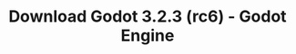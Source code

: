 ---
# Generated by /tools/generators/src/download_archive_generator !!! do not edit by hand !!!
title: 'Download Godot 3.2.3 (rc6) - Godot Engine'
type: 'download/archive'
name: '3.2.3'
flavor: 'rc6'
release_date: '2020-09-09T03:00:00-00:00'
release_notes: 'article/release-candidate-godot-3-2-3-rc-6/'
primaryPlatforms:
  - 'android.apk'
  - 'linux.64'
  - 'macos.universal'
  - 'windows.64'
  - 'linux_server.headless.64'
  - 'web'
  - 'templates'
links:
  android.apk:
    name: 'android.apk'
    title: 'Android'
    caption: 'Universal APK (ARM64 + ARMv7 + x86_64 + x86)'
    tags:
      - 'APK download'
      - 'ARM64/v7'
      - 'x86 (64 & 32 bit)'
    hosts:
      github_builds:
        regular: 'https://github.com/godotengine/godot-builds/releases/download/3.2.3-rc6/Godot_v3.2.3-rc6_android_editor.apk'
        mono: '#'
      github:
        regular: 'https://github.com/godotengine/godot/releases/download/3.2.3-rc6/Godot_v3.2.3-rc6_android_editor.apk'
        mono: '#'
  linux.64:
    name: 'linux.64'
    title: 'Linux'
    caption: 'Standard (x86_64)'
    tags:
      - '64 bit'
    hosts:
      github_builds:
        regular: 'https://github.com/godotengine/godot-builds/releases/download/3.2.3-rc6/Godot_v3.2.3-rc6_x11.64.zip'
        mono: 'https://github.com/godotengine/godot-builds/releases/download/3.2.3-rc6/Godot_v3.2.3-rc6_mono_x11_64.zip'
      github:
        regular: 'https://github.com/godotengine/godot/releases/download/3.2.3-rc6/Godot_v3.2.3-rc6_x11.64.zip'
        mono: 'https://github.com/godotengine/godot/releases/download/3.2.3-rc6/Godot_v3.2.3-rc6_mono_x11_64.zip'
  macos.universal:
    name: 'macos.universal'
    title: 'macOS'
    caption: 'Universal (x86_64 + Apple Silicon)'
    tags:
      - 'Intel/Apple Silicon'
      - '64 bit'
    hosts:
      github_builds:
        regular: 'https://github.com/godotengine/godot-builds/releases/download/3.2.3-rc6/Godot_v3.2.3-rc6_osx.universal.zip'
        mono: 'https://github.com/godotengine/godot-builds/releases/download/3.2.3-rc6/Godot_v3.2.3-rc6_mono_osx.universal.zip'
      github:
        regular: 'https://github.com/godotengine/godot/releases/download/3.2.3-rc6/Godot_v3.2.3-rc6_osx.universal.zip'
        mono: 'https://github.com/godotengine/godot/releases/download/3.2.3-rc6/Godot_v3.2.3-rc6_mono_osx.universal.zip'
  windows.64:
    name: 'windows.64'
    title: 'Windows'
    caption: 'Standard (x86_64)'
    tags:
      - '64 bit'
    hosts:
      github_builds:
        regular: 'https://github.com/godotengine/godot-builds/releases/download/3.2.3-rc6/Godot_v3.2.3-rc6_win64.exe.zip'
        mono: 'https://github.com/godotengine/godot-builds/releases/download/3.2.3-rc6/Godot_v3.2.3-rc6_mono_win64.zip'
      github:
        regular: 'https://github.com/godotengine/godot/releases/download/3.2.3-rc6/Godot_v3.2.3-rc6_win64.exe.zip'
        mono: 'https://github.com/godotengine/godot/releases/download/3.2.3-rc6/Godot_v3.2.3-rc6_mono_win64.zip'
  linux_server.headless.64:
    name: 'linux_server.headless.64'
    title: 'Linux Server'
    caption: 'Headless (x86_64)'
    tags:
      - '64 bit'
      - 'Headless'
    hosts:
      github_builds:
        regular: 'https://github.com/godotengine/godot-builds/releases/download/3.2.3-rc6/Godot_v3.2.3-rc6_linux_headless.64.zip'
        mono: 'https://github.com/godotengine/godot-builds/releases/download/3.2.3-rc6/Godot_v3.2.3-rc6_mono_linux_headless_64.zip'
      github:
        regular: 'https://github.com/godotengine/godot/releases/download/3.2.3-rc6/Godot_v3.2.3-rc6_linux_headless.64.zip'
        mono: 'https://github.com/godotengine/godot/releases/download/3.2.3-rc6/Godot_v3.2.3-rc6_mono_linux_headless_64.zip'
  web:
    name: 'web'
    title: 'Web editor'
    caption: ''
    tags:
      - 'Self-hosted'
      - 'Cross-platform'
    hosts:
      github_builds:
        regular: 'https://github.com/godotengine/godot-builds/releases/download/3.2.3-rc6/Godot_v3.2.3-rc6_web_editor.zip'
        mono: '#'
      github:
        regular: 'https://github.com/godotengine/godot/releases/download/3.2.3-rc6/Godot_v3.2.3-rc6_web_editor.zip'
        mono: '#'
  linux.32:
    name: 'linux.32'
    title: 'Linux'
    caption: 'Standard (x86)'
    tags:
      - '32 bit'
    hosts:
      github_builds:
        regular: 'https://github.com/godotengine/godot-builds/releases/download/3.2.3-rc6/Godot_v3.2.3-rc6_x11.32.zip'
        mono: 'https://github.com/godotengine/godot-builds/releases/download/3.2.3-rc6/Godot_v3.2.3-rc6_mono_x11_32.zip'
      github:
        regular: 'https://github.com/godotengine/godot/releases/download/3.2.3-rc6/Godot_v3.2.3-rc6_x11.32.zip'
        mono: 'https://github.com/godotengine/godot/releases/download/3.2.3-rc6/Godot_v3.2.3-rc6_mono_x11_32.zip'
  windows.32:
    name: 'windows.32'
    title: 'Windows'
    caption: 'Standard (x86)'
    tags:
      - '32 bit'
    hosts:
      github_builds:
        regular: 'https://github.com/godotengine/godot-builds/releases/download/3.2.3-rc6/Godot_v3.2.3-rc6_win32.exe.zip'
        mono: 'https://github.com/godotengine/godot-builds/releases/download/3.2.3-rc6/Godot_v3.2.3-rc6_mono_win32.zip'
      github:
        regular: 'https://github.com/godotengine/godot/releases/download/3.2.3-rc6/Godot_v3.2.3-rc6_win32.exe.zip'
        mono: 'https://github.com/godotengine/godot/releases/download/3.2.3-rc6/Godot_v3.2.3-rc6_mono_win32.zip'
  linux_server.64:
    name: 'linux_server.64'
    title: 'Linux Server'
    caption: 'Standard (x86_64)'
    tags:
      - '64 bit'
    hosts:
      github_builds:
        regular: 'https://github.com/godotengine/godot-builds/releases/download/3.2.3-rc6/Godot_v3.2.3-rc6_linux_server.64.zip'
        mono: 'https://github.com/godotengine/godot-builds/releases/download/3.2.3-rc6/Godot_v3.2.3-rc6_mono_linux_server_64.zip'
      github:
        regular: 'https://github.com/godotengine/godot/releases/download/3.2.3-rc6/Godot_v3.2.3-rc6_linux_server.64.zip'
        mono: 'https://github.com/godotengine/godot/releases/download/3.2.3-rc6/Godot_v3.2.3-rc6_mono_linux_server_64.zip'
  aar_library:
    name: 'aar_library'
    title: 'AAR library'
    caption: ''
    tags:
      - 'Android plugins'
      - 'Java'
      - 'Kotlin'
    hosts:
      github_builds:
        regular: 'https://github.com/godotengine/godot-builds/releases/download/3.2.3-rc6/godot-lib.3.2.3.rc6.release.aar'
        mono: 'https://github.com/godotengine/godot-builds/releases/download/3.2.3-rc6/godot-lib.3.2.3.rc6.mono.release.aar'
      github:
        regular: 'https://github.com/godotengine/godot/releases/download/3.2.3-rc6/godot-lib.3.2.3.rc6.release.aar'
        mono: 'https://github.com/godotengine/godot/releases/download/3.2.3-rc6/godot-lib.3.2.3.rc6.mono.release.aar'
  templates:
    name: 'templates'
    title: 'Export templates'
    caption: ''
    tags:
      - 'Used to export your games to all supported platforms'
    hosts:
      github_builds:
        regular: 'https://github.com/godotengine/godot-builds/releases/download/3.2.3-rc6/Godot_v3.2.3-rc6_export_templates.tpz'
        mono: 'https://github.com/godotengine/godot-builds/releases/download/3.2.3-rc6/Godot_v3.2.3-rc6_mono_export_templates.tpz'
      github:
        regular: 'https://github.com/godotengine/godot/releases/download/3.2.3-rc6/Godot_v3.2.3-rc6_export_templates.tpz'
        mono: 'https://github.com/godotengine/godot/releases/download/3.2.3-rc6/Godot_v3.2.3-rc6_mono_export_templates.tpz'
---